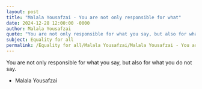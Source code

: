 ```yaml
---
layout: post
title: "Malala Yousafzai - You are not only responsible for what"
date: 2024-12-28 12:00:00 -0000
author: Malala Yousafzai
quote: "You are not only responsible for what you say, but also for what you do not say."
subject: Equality for all
permalink: /Equality for all/Malala Yousafzai/Malala Yousafzai - You are not only responsible for what
---
```


You are not only responsible for what you say, but also for what you do not say.

- Malala Yousafzai
